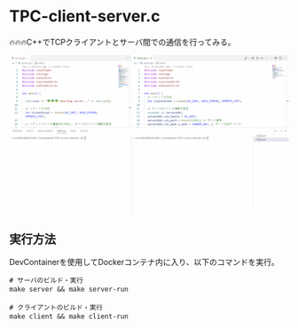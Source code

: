 # TPC-client-server.c

🔥🔥🔥C++でTCPクライアントとサーバ間での通信を行ってみる。  

![成果物](./.development/img/fruit.gif)  

## 実行方法

DevContainerを使用してDockerコンテナ内に入り、以下のコマンドを実行。  

```shell
# サーバのビルド・実行
make server && make server-run

# クライアントのビルド・実行
make client && make client-run
```
